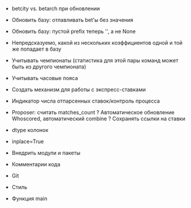 * betcity vs. betarch при обновлении
* Обновить базу: отлавливать bet'ы без значения
* Обновить базу: пустой prefix теперь '', а не None
* Непредсказуемо, какой из нескольких коэффициентов одной и той же попадает в базу
* Учитывать чемпионаты (статистика для этой пары команд может быть из другого чемпионата)
* Учитывать часовые пояса

* Создать механизм для работы с экспресс-ставками
* Индикатор числа отпарсенных ставок/контроль процесса
* Proposer: считать matches_count
? Автоматическое обновление Whoscored, автоматический combine
? Сохранять ссылки на ставки

* dtype колонок
* inplace=True
* Внедрить модули и пакеты
* Комментарии кода
* Git
* Стиль
* Функция main
